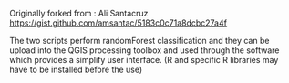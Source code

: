 
Originally forked from : Ali Santacruz
https://gist.github.com/amsantac/5183c0c71a8dcbc27a4f

The two scripts perform randomForest classification and they can be upload into the QGIS processing toolbox and used through the software which provides a simplify user interface. (R and specific R libraries may have to be installed before the use)
